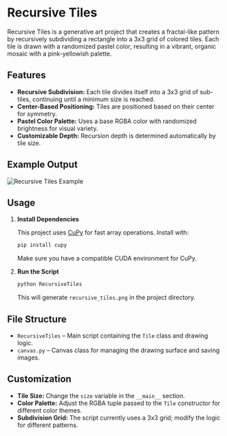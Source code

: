 # Recursive Tiles

Recursive Tiles is a generative art project that creates a fractal-like pattern by recursively subdividing a rectangle into a 3x3 grid of colored tiles. Each tile is drawn with a randomized pastel color, resulting in a vibrant, organic mosaic with a pink-yellowish palette.

## Features

- **Recursive Subdivision:** Each tile divides itself into a 3x3 grid of sub-tiles, continuing until a minimum size is reached.
- **Center-Based Positioning:** Tiles are positioned based on their center for symmetry.
- **Pastel Color Palette:** Uses a base RGBA color with randomized brightness for visual variety.
- **Customizable Depth:** Recursion depth is determined automatically by tile size.

## Example Output

![Recursive Tiles Example](output/recursive_tiles.png)

## Usage

1. **Install Dependencies**

   This project uses [CuPy](https://cupy.dev/) for fast array operations. Install with:

   ```sh
   pip install cupy
   ```

   Make sure you have a compatible CUDA environment for CuPy.

2. **Run the Script**

   ```sh
   python RecursiveTiles
   ```

   This will generate `recursive_tiles.png` in the project directory.

## File Structure

- `RecursiveTiles` – Main script containing the `Tile` class and drawing logic.
- `canvas.py` – Canvas class for managing the drawing surface and saving images.

## Customization

- **Tile Size:** Change the `size` variable in the `__main__` section.
- **Color Palette:** Adjust the RGBA tuple passed to the `Tile` constructor for different color themes.
- **Subdivision Grid:** The script currently uses a 3x3 grid; modify the logic for different patterns.

